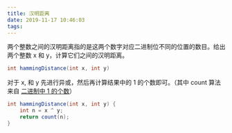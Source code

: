 ```yaml
---
title: 汉明距离
date: 2019-11-17 10:46:03
tags: 
---
```


两个整数之间的汉明距离指的是这两个数字对应二进制位不同的位置的数目。给出两个整数 x 和 y，计算它们之间的汉明距离。

```java
int hammingDistance(int x, int y)
```

对于 x, 和 y 先进行异或，然后再计算结果中的 1 的个数即可。（其中 count 算法来自 [二进制中 1 的个数](/2019/11/14/count-of-one/)）

```java
int hammingDistance(int x, int y) {
    int n = x ^ y;
    return count(n); 
}
```
